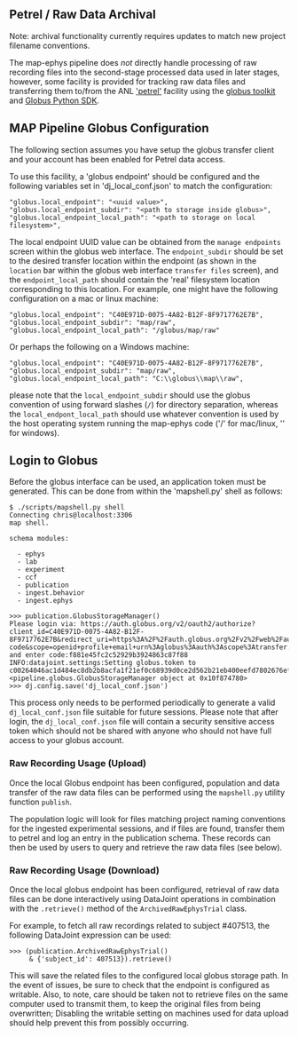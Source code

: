 
## Petrel / Raw Data Archival

Note: archival functionality currently requires updates to match new project
  filename conventions.

The map-ephys pipeline does *not* directly handle processing of raw recording
files into the second-stage processed data used in later stages, however, some
facility is provided for tracking raw data files and transferring them to/from
the ANL [\'petrel\'](https://www.alcf.anl.gov/petrel) facility using the [globus toolkit](http://toolkit.globus.org/toolkit/) and [Globus Python SDK](https://globus-sdk-python.readthedocs.io/en/stable/).

## MAP Pipeline Globus Configuration

The following section assumes you have setup the globus transfer client
and your account has been enabled for Petrel data access.

To use this facility, a 'globus endpoint' should be configured and the
following variables set in 'dj_local_conf.json' to match the configuration:

    "globus.local_endpoint": "<uuid value>",
    "globus.local_endpoint_subdir": "<path to storage inside globus>",
    "globus.local_endpoint_local_path": "<path to storage on local filesystem>",

The local endpoint UUID value can be obtained from the `manage endpoints` screen
within the globus web interface. The `endpoint_subdir` should be set to the
desired transfer location within the endpoint (as shown in the `location` bar
within the globus web interface `transfer files` screen), and the
`endpoint_local_path` should contain the 'real' filesystem location
corresponding to this location. For example, one might have the following
configuration on a mac or linux machine:

    "globus.local_endpoint": "C40E971D-0075-4A82-B12F-8F9717762E7B",
    "globus.local_endpoint_subdir": "map/raw",
    "globus.local_endpoint_local_path": "/globus/map/raw"

Or perhaps the following on a Windows machine:

    "globus.local_endpoint": "C40E971D-0075-4A82-B12F-8F9717762E7B",
    "globus.local_endpoint_subdir": "map/raw",
    "globus.local_endpoint_local_path": "C:\\globus\\map\\raw",

please note that the `local_endpoint_subdir` should use the globus
convention of using forward slashes (`/`) for directory separation,
whereas the `local_endpont_local_path` should use whatever convention
is used by the host operating system running the map-ephys code
('/' for mac/linux, '\' for windows).

## Login to Globus

Before the globus interface can be used, an application token must be generated.
This can be done from within the 'mapshell.py' shell as follows:

    $ ./scripts/mapshell.py shell
    Connecting chris@localhost:3306
    map shell.

    schema modules:

      - ephys
      - lab
      - experiment
      - ccf
      - publication
      - ingest.behavior
      - ingest.ephys

    >>> publication.GlobusStorageManager()
    Please login via: https://auth.globus.org/v2/oauth2/authorize?client_id=C40E971D-0075-4A82-B12F-8F9717762E7B&redirect_uri=https%3A%2F%2Fauth.globus.org%2Fv2%2Fweb%2Fauth-code&scope=openid+profile+email+urn%3Aglobus%3Aauth%3Ascope%3Atransfer.api.globus.org%3Aall&state=_default&response_type=code&code_challenge=cb9c10826b86ff9851cf477cad554e8d01c03a2b416b0210783c544deea1f372&code_challenge_method=S256&access_type=offline
    and enter code:f881e45fc2c52929b3924863c87f88
    INFO:datajoint.settings:Setting globus.token to c00264046ac1d484ec8db2b8acfa1f21ef0c68939d0ce2d562b21eb400eefd7802676efe1ddcc665141ef56f44699
    <pipeline.globus.GlobusStorageManager object at 0x10f874780>
    >>> dj.config.save('dj_local_conf.json')

This process only needs to be performed periodically to generate a valid
`dj_local_conf.json` file suitable for future sessions. Please note that after
login, the `dj_local_conf.json` file will contain a security sensitive access
token which should not be shared with anyone who should not have full access to
your globus account.

### Raw Recording Usage (Upload)

Once the local Globus endpoint has been configured, population and
data transfer of the raw data files can be performed using the
`mapshell.py` utility function `publish`.

The population logic will look for files matching project naming
conventions for the ingested experimental sessions, and if files
are found, transfer them to petrel and log an entry in the publication
schema. These records can then be used by users to query and retrieve
the raw data files (see below).

### Raw Recording Usage (Download)

Once the local globus endpoint has been configured, retrieval of raw data
files can be done interactively using DataJoint operations in combination
with the `.retrieve()` method of the `ArchivedRawEphysTrial` class.

For example, to fetch all raw recordings related to subject #407513,
the following DataJoint expression can be used:

    >>> (publication.ArchivedRawEphysTrial() 
         & {'subject_id': 407513}).retrieve()

This will save the related files to the configured local globus
storage path.  In the event of issues, be sure to check that the
endpoint is configured as writable. Also, to note, care should be
taken not to retrieve files on the same computer used to transmit
them, to keep the original files from being overwritten; Disabling
the writable setting on machines used for data upload should
help prevent this from possibly occurring.

